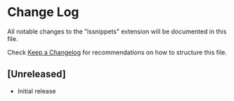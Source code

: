 # Change Log

All notable changes to the "lssnippets" extension will be documented in this file.

Check [Keep a Changelog](http://keepachangelog.com/) for recommendations on how to structure this file.

## [Unreleased]

- Initial release